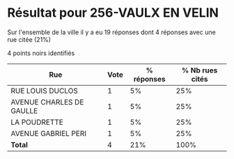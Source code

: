 # Résultat pour 256-VAULX EN VELIN

Sur l'ensemble de la ville il y a eu 19 réponses dont 4 réponses avec une rue citée (21%)

4 points noirs identifiés

| Rue | Vote | % réponses | % Nb rues cités|
|-----|------|------------|----------------|
| RUE LOUIS DUCLOS | 1 | 5% | 25%|
| AVENUE CHARLES DE GAULLE | 1 | 5% | 25%|
| LA POUDRETTE | 1 | 5% | 25%|
| AVENUE GABRIEL PERI | 1 | 5% | 25%|
| **Total** | 4 | 21% | 100%|
